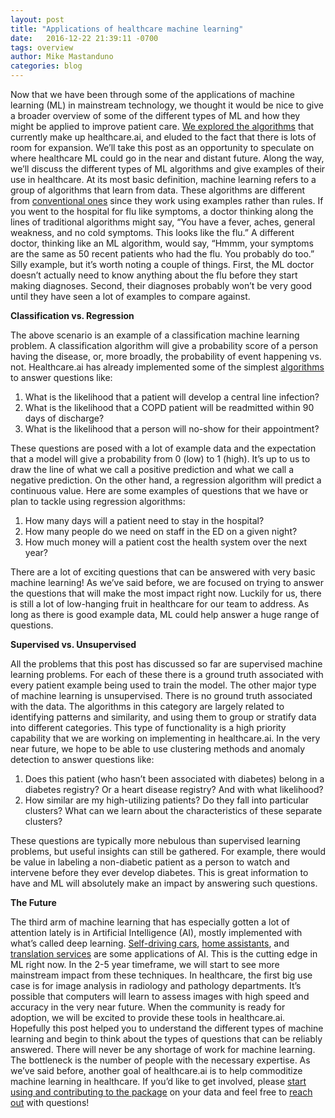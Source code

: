 ```yaml
---
layout: post
title: "Applications of healthcare machine learning"
date:   2016-12-22 21:39:11 -0700
tags: overview
author: Mike Mastanduno
categories: blog
---
```


Now that we have been through some of the applications of machine learning (ML) in mainstream technology, we thought it would be nice to give a broader overview of some of the different types of ML and how they might be applied to improve patient care. [We explored the algorithms](http://healthcare.ai/blog/2016/12/21/which-algorithms-are-in-healthcareai/) that currently make up healthcare.ai, and eluded to the fact that there is lots of room for expansion. We’ll take this post as an opportunity to speculate on where healthcare ML could go in the near and distant future. Along the way, we’ll discuss the different types of ML algorithms and give examples of their use in healthcare. 
At its most basic definition, machine learning refers to a group of algorithms that learn from data. These algorithms are different from [conventional ones](https://fiftyexamples.readthedocs.io/en/latest/celsius.html) since they work using examples rather than rules. If you went to the hospital for flu like symptoms, a doctor thinking along the lines of traditional algorithms might say, “You have a fever, aches, general weakness, and no cold symptoms. This looks like the flu.” A different doctor, thinking like an ML algorithm, would say, “Hmmm, your symptoms are the same as 50 recent patients who had the flu. You probably do too.” Silly example, but it’s worth noting a couple of things. First, the ML doctor doesn’t actually need to know anything about the flu before they start making diagnoses. Second, their diagnoses probably won’t be very good until they have seen a lot of examples to compare against.     

**Classification vs. Regression**

The above scenario is an example of a classification machine learning problem. A classification algorithm will give a probability score of a person having the disease, or, more broadly, the probability of event happening vs. not. Healthcare.ai has already implemented some of the simplest [algorithms](http://healthcare.ai/blog/2016/12/21/which-algorithms-are-in-healthcareai/) to answer questions like:

1.	What is the likelihood that a patient will develop a central line infection?
2.	What is the likelihood that a COPD patient will be readmitted within 90 days of discharge?
3.	What is the likelihood that a person will no-show for their appointment?

These questions are posed with a lot of example data and the expectation that a model will give a probability from 0 (low) to 1 (high). It’s up to us to draw the line of what we call a positive prediction and what we call a negative prediction. On the other hand, a regression algorithm will predict a continuous value. Here are some examples of questions that we have or plan to tackle using regression algorithms:

1.	How many days will a patient need to stay in the hospital?
2.	How many people do we need on staff in the ED on a given night?
3.	How much money will a patient cost the health system over the next year?

There are a lot of exciting questions that can be answered with very basic machine learning! As we’ve said before, we are focused on trying to answer the questions that will make the most impact right now. Luckily for us, there is still a lot of low-hanging fruit in healthcare for our team to address. As long as there is good example data, ML could help answer a huge range of questions.

**Supervised vs. Unsupervised**

All the problems that this post has discussed so far are supervised machine learning problems. For each of these there is a ground truth associated with every patient example being used to train the model. The other major type of machine learning is unsupervised. There is no ground truth associated with the data. The algorithms in this category are largely related to identifying patterns and similarity, and using them to group or stratify data into different categories. This type of functionality is a high priority capability that we are working on implementing in healthcare.ai. In the very near future, we hope to be able to use clustering methods and anomaly detection to answer questions like:

1.	Does this patient (who hasn’t been associated with diabetes) belong in a diabetes registry? Or a heart disease registry? And with what likelihood?
2.	How similar are my high-utilizing patients? Do they fall into particular clusters? What can we learn about the characteristics of these separate clusters?

These questions are typically more nebulous than supervised learning problems, but useful insights can still be gathered. For example, there would be value in labeling a non-diabetic patient as a person to watch and intervene before they ever develop diabetes. This is great information to have and ML will absolutely make an impact by answering such questions.   

**The Future**

The third arm of machine learning that has especially gotten a lot of attention lately is in Artificial Intelligence (AI), mostly implemented with what’s called deep learning. [Self-driving cars](https://www.tesla.com/autopilot), [home assistants](https://www.facebook.com/notes/mark-zuckerberg/building-jarvis/10154361492931634/), and [translation services](http://www.nytimes.com/2016/12/14/magazine/the-great-ai-awakening.html?smid=pl-share&_r=0) are some applications of AI. This is the cutting edge in ML right now. In the 2-5 year timeframe, we will start to see more mainstream impact from these techniques. In healthcare, the first big use case is for image analysis in radiology and pathology departments. It’s possible that computers will learn to assess images with high speed and accuracy in the very near future. When the community is ready for adoption, we will be excited to provide these tools in healthcare.ai.
Hopefully this post helped you to understand the different types of machine learning and begin to think about the types of questions that can be reliably answered. There will never be any shortage of work for machine learning. The bottleneck is the number of people with the necessary expertise. As we’ve said before, another goal of healthcare.ai is to help commoditize machine learning in healthcare. If you’d like to get involved, please [start using and contributing to the package](https://github.com/HealthCatalystSLC/healthcareai-r) on your data and feel free to [reach out](http://healthcare.ai/contact) with questions! 

